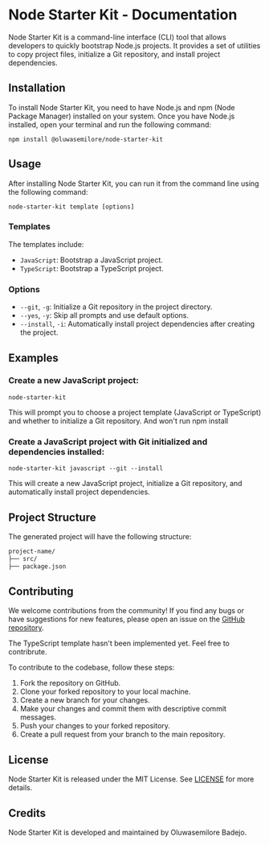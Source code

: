 # Node Starter Kit - Documentation

Node Starter Kit is a command-line interface (CLI) tool that allows developers to quickly bootstrap Node.js projects. It provides a set of utilities to copy project files, initialize a Git repository, and install project dependencies.

## Installation

To install Node Starter Kit, you need to have Node.js and npm (Node Package Manager) installed on your system. Once you have Node.js installed, open your terminal and run the following command:

`npm install @oluwasemilore/node-starter-kit`

## Usage

After installing Node Starter Kit, you can run it from the command line using the following command:

`node-starter-kit template [options]`

### Templates

The templates include:

- `JavaScript`: Bootstrap a JavaScript project.
- `TypeScript`: Bootstrap a TypeScript project.

### Options

- `--git`, `-g`: Initialize a Git repository in the project directory.
- `--yes`, `-y`: Skip all prompts and use default options.
- `--install`, `-i`: Automatically install project dependencies after creating the project.

## Examples

### Create a new JavaScript project:

`node-starter-kit`

This will prompt you to choose a project template (JavaScript or TypeScript) and whether to initialize a Git repository. And won't run npm install

### Create a JavaScript project with Git initialized and dependencies installed:

`node-starter-kit javascript --git --install`

This will create a new JavaScript project, initialize a Git repository, and automatically install project dependencies.

## Project Structure

The generated project will have the following structure:

```bash
project-name/
├── src/
├── package.json
```

## Contributing

We welcome contributions from the community! If you find any bugs or have suggestions for new features, please open an issue on the [GitHub repository](https://github.com/oluwasemilorebadejo/node-starter-kit/issues).

The TypeScript template hasn't been implemented yet. Feel free to contribrute.

To contribute to the codebase, follow these steps:

1. Fork the repository on GitHub.
2. Clone your forked repository to your local machine.
3. Create a new branch for your changes.
4. Make your changes and commit them with descriptive commit messages.
5. Push your changes to your forked repository.
6. Create a pull request from your branch to the main repository.

## License

Node Starter Kit is released under the MIT License. See [LICENSE](https://github.com/oluwasemilorebadejo/node-starter-kit/blob/main/LICENSE) for more details.

## Credits

Node Starter Kit is developed and maintained by Oluwasemilore Badejo.
